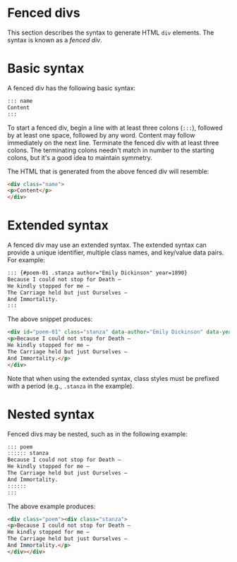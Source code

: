# Fenced divs

This section describes the syntax to generate HTML `div` elements. The
syntax is known as a _fenced div_.

# Basic syntax

A fenced div has the following basic syntax:

``` markdown
::: name
Content
:::
```

To start a fenced div, begin a line with at least three colons (`:::`),
followed by at least one space, followed by any word. Content may follow
immediately on the next line. Terminate the fenced div with at least
three colons. The terminating colons needn't match in number to the starting
colons, but it's a good idea to maintain symmetry.

The HTML that is generated from the above fenced div will resemble:

``` html
<div class="name">
<p>Content</p>
</div>
```

# Extended syntax

A fenced div may use an extended syntax. The extended syntax can provide
a unique identifier, multiple class names, and key/value data pairs. For
example:

``` markdown
::: {#poem-01 .stanza author="Emily Dickinson" year=1890}
Because I could not stop for Death —
He kindly stopped for me —
The Carriage held but just Ourselves —
And Immortality.
:::
```

The above snippet produces:

``` html
<div id="poem-01" class="stanza" data-author="Emily Dickinson" data-year="1890">
<p>Because I could not stop for Death —
He kindly stopped for me —
The Carriage held but just Ourselves —
And Immortality.</p>
</div>
```

Note that when using the extended syntax, class styles must be prefixed with
a period (e.g., `.stanza` in the example).

# Nested syntax

Fenced divs may be nested, such as in the following example:

``` markdown
::: poem
:::::: stanza
Because I could not stop for Death —
He kindly stopped for me —
The Carriage held but just Ourselves —
And Immortality.
::::::
:::
```

The above example produces:

``` html
<div class="poem"><div class="stanza">
<p>Because I could not stop for Death —
He kindly stopped for me —
The Carriage held but just Ourselves —
And Immortality.</p>
</div></div>
```

